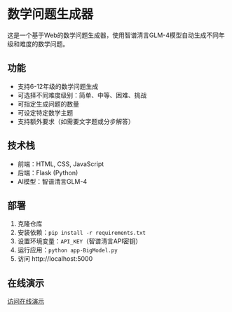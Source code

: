 # 数学问题生成器

这是一个基于Web的数学问题生成器，使用智谱清言GLM-4模型自动生成不同年级和难度的数学问题。

## 功能

- 支持6-12年级的数学问题生成
- 可选择不同难度级别：简单、中等、困难、挑战
- 可指定生成问题的数量
- 可设定特定数学主题
- 支持额外要求（如需要文字题或分步解答）

## 技术栈

- 前端：HTML, CSS, JavaScript
- 后端：Flask (Python)
- AI模型：智谱清言GLM-4

## 部署

1. 克隆仓库
2. 安装依赖：`pip install -r requirements.txt`
3. 设置环境变量：`API_KEY`（智谱清言API密钥）
4. 运行应用：`python app-BigModel.py`
5. 访问 http://localhost:5000 

## 在线演示

[访问在线演示](您的Render部署URL)
